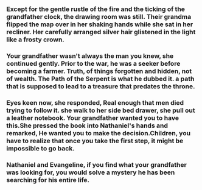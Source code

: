 ### Except for the gentle rustle of the fire and the ticking of the grandfather clock, the drawing room was still.  Their grandma flipped the map over in her shaking hands while she sat in her recliner.  Her carefully arranged silver hair glistened in the light like a frosty crown.

 ### Your grandfather wasn't always the man you knew, she continued gently.  Prior to the war, he was a seeker before becoming a farmer.  Truth, of things forgotten and hidden, not of wealth.  The Path of the Serpent is what he dubbed it.  a path that is supposed to lead to a treasure that predates the throne.

 ### Eyes keen now, she responded, Real enough that men died trying to follow it. she walk to her side bed drawer, she pull out a leather notebook. Your grandfather wanted you to have this.She pressed the book into Nathaniel's hands and remarked, He wanted you to make the decision.Children, you have to realize that once you take the first step, it might be impossible to go back.

 ### Nathaniel and Evangeline, if you find what your grandfather was looking for, you would solve a mystery he has been searching for his entire life.
 